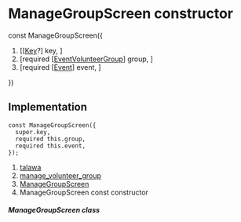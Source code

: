 
<div>

# ManageGroupScreen constructor

</div>


const ManageGroupScreen({

1.  [[[Key](https://api.flutter.dev/flutter/foundation/Key-class.md)?]
    key, ]
2.  [required
    [[EventVolunteerGroup](../../models_events_event_volunteer_group/EventVolunteerGroup-class.md)]
    group, ]
3.  [required
    [[Event](../../models_events_event_model/Event-class.md)]
    event, ]

})



## Implementation

``` language-dart
const ManageGroupScreen({
  super.key,
  required this.group,
  required this.event,
});
```







1.  [talawa](../../index.md)
2.  [manage_volunteer_group](../../views_after_auth_screens_events_manage_volunteer_group/)
3.  [ManageGroupScreen](../../views_after_auth_screens_events_manage_volunteer_group/ManageGroupScreen-class.md)
4.  ManageGroupScreen const constructor

##### ManageGroupScreen class







